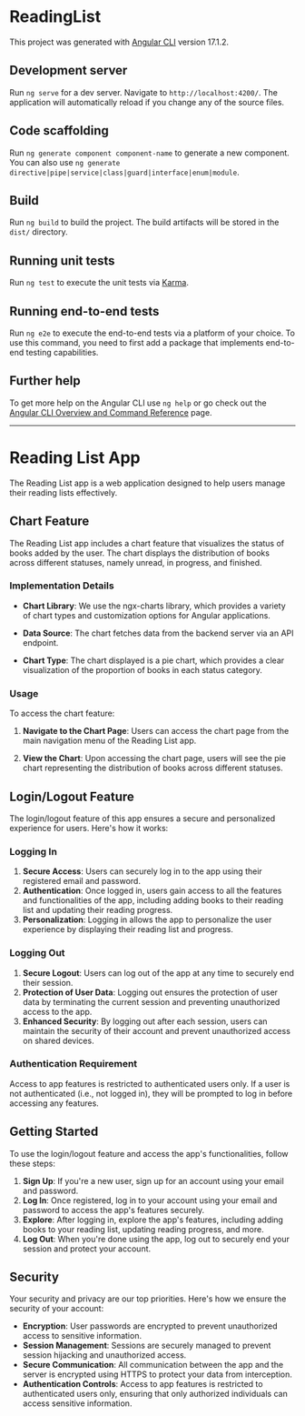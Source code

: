 # ReadingList

This project was generated with [Angular CLI](https://github.com/angular/angular-cli) version 17.1.2.

## Development server

Run `ng serve` for a dev server. Navigate to `http://localhost:4200/`. The application will automatically reload if you change any of the source files.

## Code scaffolding

Run `ng generate component component-name` to generate a new component. You can also use `ng generate directive|pipe|service|class|guard|interface|enum|module`.

## Build

Run `ng build` to build the project. The build artifacts will be stored in the `dist/` directory.

## Running unit tests

Run `ng test` to execute the unit tests via [Karma](https://karma-runner.github.io).

## Running end-to-end tests

Run `ng e2e` to execute the end-to-end tests via a platform of your choice. To use this command, you need to first add a package that implements end-to-end testing capabilities.

## Further help

To get more help on the Angular CLI use `ng help` or go check out the [Angular CLI Overview and Command Reference](https://angular.io/cli) page.


---

# Reading List App

The Reading List app is a web application designed to help users manage their reading lists effectively.

## Chart Feature

The Reading List app includes a chart feature that visualizes the status of books added by the user. The chart displays the distribution of books across different statuses, namely unread, in progress, and finished.

### Implementation Details
- **Chart Library**: We use the ngx-charts library, which provides a variety of chart types and customization options for Angular applications.

- **Data Source**: The chart fetches data from the backend server via an API endpoint.

- **Chart Type**: The chart displayed is a pie chart, which provides a clear visualization of the proportion of books in each status category.

### Usage

To access the chart feature:

1. **Navigate to the Chart Page**: Users can access the chart page from the main navigation menu of the Reading List app.

2. **View the Chart**: Upon accessing the chart page, users will see the pie chart representing the distribution of books across different statuses.


## Login/Logout Feature

The login/logout feature of this app ensures a secure and personalized experience for users. Here's how it works:

### Logging In

1. **Secure Access**: Users can securely log in to the app using their registered email and password.
2. **Authentication**: Once logged in, users gain access to all the features and functionalities of the app, including adding books to their reading list and updating their reading progress.
3. **Personalization**: Logging in allows the app to personalize the user experience by displaying their reading list and progress.

### Logging Out

1. **Secure Logout**: Users can log out of the app at any time to securely end their session.
2. **Protection of User Data**: Logging out ensures the protection of user data by terminating the current session and preventing unauthorized access to the app.
3. **Enhanced Security**: By logging out after each session, users can maintain the security of their account and prevent unauthorized access on shared devices.

### Authentication Requirement

Access to app features is restricted to authenticated users only. If a user is not authenticated (i.e., not logged in), they will be prompted to log in before accessing any features.

## Getting Started

To use the login/logout feature and access the app's functionalities, follow these steps:

1. **Sign Up**: If you're a new user, sign up for an account using your email and password.
2. **Log In**: Once registered, log in to your account using your email and password to access the app's features securely.
3. **Explore**: After logging in, explore the app's features, including adding books to your reading list, updating reading progress, and more.
4. **Log Out**: When you're done using the app, log out to securely end your session and protect your account.

## Security

Your security and privacy are our top priorities. Here's how we ensure the security of your account:

- **Encryption**: User passwords are encrypted to prevent unauthorized access to sensitive information.
- **Session Management**: Sessions are securely managed to prevent session hijacking and unauthorized access.
- **Secure Communication**: All communication between the app and the server is encrypted using HTTPS to protect your data from interception.
- **Authentication Controls**: Access to app features is restricted to authenticated users only, ensuring that only authorized individuals can access sensitive information.

